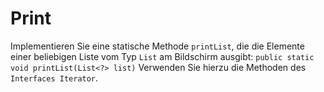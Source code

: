 # Print

Implementieren Sie eine statische Methode `printList`, die die Elemente einer beliebigen
Liste vom Typ `List` am Bildschirm ausgibt: `public static void printList(List<?> list)`
Verwenden Sie hierzu die Methoden des `Interfaces Iterator`.